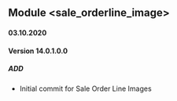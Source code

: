 ## Module <sale_orderline_image>

#### 03.10.2020
#### Version 14.0.1.0.0
##### ADD
- Initial commit for Sale Order Line Images
